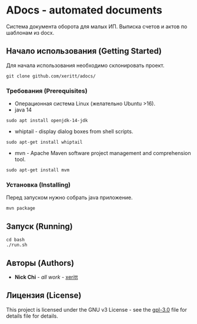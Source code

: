 # ADocs - automated documents
Система документа оборота для малых ИП.
Выписка счетов и актов по шаблонам из docx.

## Начало использования (Getting Started)
Для начала использования необходимо склонировать проект.
```
git clone github.com/xeritt/adocs/
```
### Требования (Prerequisites)
* Операционная система Linux (желательно Ubuntu >16).
* java 14
```
sudo apt install openjdk-14-jdk
```
* whiptail - display dialog boxes from shell scripts.
```
sudo apt-get install whiptail
```
* mvn - Apache Maven software project management and comprehension tool.
```
sudo apt-get install mvm
```

### Установка (Installing)
Перед запуском нужно собрать java приложение.
```
mvn package
```

## Запуск (Running)
```
cd bash
./run.sh
```
## Авторы (Authors)
* **Nick Chi** - *all work* - [xeritt](https://github.com/xeritt)

## Лицензия (License) 
This project is licensed under the GNU v3 License - see the [gpl-3.0](http://www.gnu.org/licenses/gpl-3.0.txt) file for details
file for details. 


